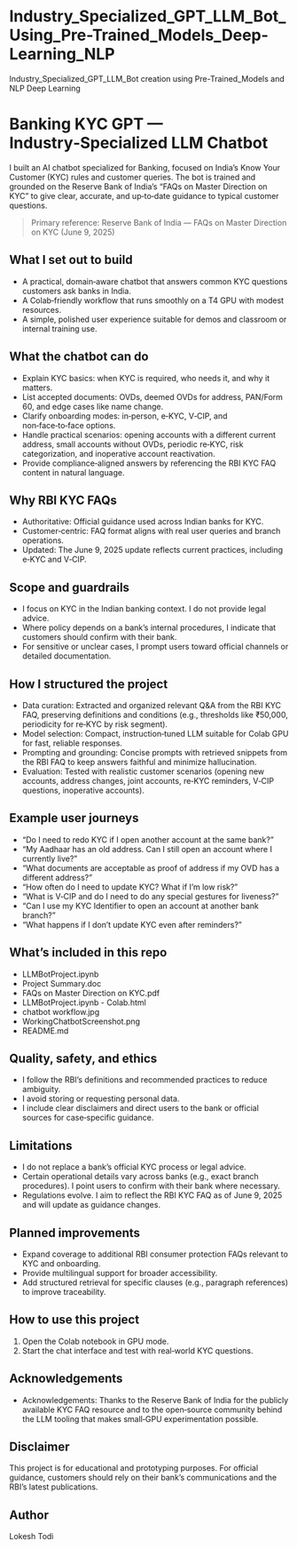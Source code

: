 # Industry_Specialized_GPT_LLM_Bot_Using_Pre-Trained_Models_Deep-Learning_NLP
Industry_Specialized_GPT_LLM_Bot creation using  Pre-Trained_Models and NLP Deep Learning

# Banking KYC GPT — Industry‑Specialized LLM Chatbot

I built an AI chatbot specialized for Banking, focused on India’s Know Your Customer (KYC) rules and customer queries. The bot is trained and grounded on the Reserve Bank of India’s “FAQs on Master Direction on KYC” to give clear, accurate, and up‑to‑date guidance to typical customer questions.

> Primary reference: Reserve Bank of India — FAQs on Master Direction on KYC (June 9, 2025)

## What I set out to build

- A practical, domain‑aware chatbot that answers common KYC questions customers ask banks in India.
- A Colab‑friendly workflow that runs smoothly on a T4 GPU with modest resources.
- A simple, polished user experience suitable for demos and classroom or internal training use.

## What the chatbot can do

- Explain KYC basics: when KYC is required, who needs it, and why it matters.
- List accepted documents: OVDs, deemed OVDs for address, PAN/Form 60, and edge cases like name change.
- Clarify onboarding modes: in‑person, e‑KYC, V‑CIP, and non‑face‑to‑face options.
- Handle practical scenarios: opening accounts with a different current address, small accounts without OVDs, periodic re‑KYC, risk categorization, and inoperative account reactivation.
- Provide compliance‑aligned answers by referencing the RBI KYC FAQ content in natural language.

## Why RBI KYC FAQs

- Authoritative: Official guidance used across Indian banks for KYC.
- Customer‑centric: FAQ format aligns with real user queries and branch operations.
- Updated: The June 9, 2025 update reflects current practices, including e‑KYC and V‑CIP.

## Scope and guardrails

- I focus on KYC in the Indian banking context. I do not provide legal advice.
- Where policy depends on a bank’s internal procedures, I indicate that customers should confirm with their bank.
- For sensitive or unclear cases, I prompt users toward official channels or detailed documentation.

## How I structured the project

- Data curation: Extracted and organized relevant Q&A from the RBI KYC FAQ, preserving definitions and conditions (e.g., thresholds like ₹50,000, periodicity for re‑KYC by risk segment).
- Model selection: Compact, instruction‑tuned LLM suitable for Colab GPU for fast, reliable responses.
- Prompting and grounding: Concise prompts with retrieved snippets from the RBI FAQ to keep answers faithful and minimize hallucination.
- Evaluation: Tested with realistic customer scenarios (opening new accounts, address changes, joint accounts, re‑KYC reminders, V‑CIP questions, inoperative accounts).

## Example user journeys

- “Do I need to redo KYC if I open another account at the same bank?”
- “My Aadhaar has an old address. Can I still open an account where I currently live?”
- “What documents are acceptable as proof of address if my OVD has a different address?”
- “How often do I need to update KYC? What if I’m low risk?”
- “What is V‑CIP and do I need to do any special gestures for liveness?”
- “Can I use my KYC Identifier to open an account at another bank branch?”
- “What happens if I don’t update KYC even after reminders?”

## What’s included in this repo

- LLMBotProject.ipynb
- Project Summary.doc
- FAQs on Master Direction on KYC.pdf
- LLMBotProject.ipynb - Colab.html
- chatbot workflow.jpg
- WorkingChatbotScreenshot.png
- README.md

## Quality, safety, and ethics

- I follow the RBI’s definitions and recommended practices to reduce ambiguity.
- I avoid storing or requesting personal data.
- I include clear disclaimers and direct users to the bank or official sources for case‑specific guidance.

## Limitations

- I do not replace a bank’s official KYC process or legal advice.
- Certain operational details vary across banks (e.g., exact branch procedures). I point users to confirm with their bank where necessary.
- Regulations evolve. I aim to reflect the RBI KYC FAQ as of June 9, 2025 and will update as guidance changes.

## Planned improvements

- Expand coverage to additional RBI consumer protection FAQs relevant to KYC and onboarding.
- Provide multilingual support for broader accessibility.
- Add structured retrieval for specific clauses (e.g., paragraph references) to improve traceability.

## How to use this project

1. Open the Colab notebook in GPU mode.
2. Start the chat interface and test with real‑world KYC questions.

## Acknowledgements

- Acknowledgements: Thanks to the Reserve Bank of India for the publicly available KYC FAQ resource and to the open‑source community behind the LLM tooling that makes small‑GPU experimentation possible.

## Disclaimer

This project is for educational and prototyping purposes. For official guidance, customers should rely on their bank’s communications and the RBI’s latest publications.

## Author

Lokesh Todi
